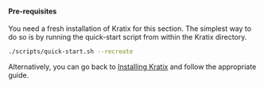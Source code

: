 #### Pre-requisites

You need a fresh installation of Kratix for this section. The simplest way to do so is by running the quick-start script from within the Kratix directory.

```bash
./scripts/quick-start.sh --recreate
```

Alternatively, you can go back to [Installing Kratix](./installing-kratix) and follow the appropriate guide.
